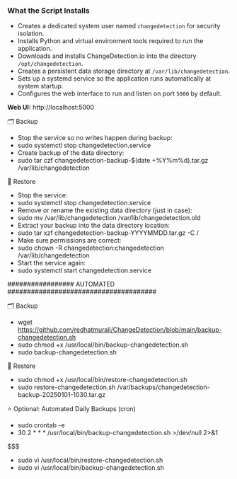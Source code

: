 ### What the Script Installs

- Creates a dedicated system user named `changedetection` for security isolation.
- Installs Python and virtual environment tools required to run the application.
- Downloads and installs ChangeDetection.io into the directory `/opt/changedetection`.
- Creates a persistent data storage directory at `/var/lib/changedetection`.
- Sets up a systemd service so the application runs automatically at system startup.
- Configures the web interface to run and listen on port `5000` by default.

**Web UI:** http://localhost:5000


🗂 Backup
- Stop the service so no writes happen during backup:
- sudo systemctl stop changedetection.service
- Create backup of the data directory:
- sudo tar czf changedetection-backup-$(date +%Y%m%d).tar.gz /var/lib/changedetection

🔄 Restore
- Stop the service:
- sudo systemctl stop changedetection.service
- Remove or rename the existing data directory (just in case):
- sudo mv /var/lib/changedetection /var/lib/changedetection.old
- Extract your backup into the data directory location:
- sudo tar xzf changedetection-backup-YYYYMMDD.tar.gz -C /
- Make sure permissions are correct:
- sudo chown -R changedetection:changedetection /var/lib/changedetection
- Start the service again:
- sudo systemctl start changedetection.service


################# AUTOMATED ######################################

🗂 Backup
- wget https://github.com/redhatmurali/ChangeDetection/blob/main/backup-changedetection.sh
- sudo chmod +x /usr/local/bin/backup-changedetection.sh
- sudo backup-changedetection.sh

🔄 Restore

- sudo chmod +x /usr/local/bin/restore-changedetection.sh
- sudo restore-changedetection.sh /var/backups/changedetection-backup-20250101-1030.tar.gz

⭐ Optional: Automated Daily Backups (cron)

- sudo crontab -e
- 30 2 * * * /usr/local/bin/backup-changedetection.sh >/dev/null 2>&1

$$$$$$$$$$$$$$$$$$$$$$$$$$$$$$$$$$$$$$$$$$$$$$$$$$$$$$$$$$$
- sudo vi /usr/local/bin/restore-changedetection.sh
- sudo vi /usr/local/bin/backup-changedetection.sh

